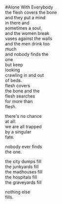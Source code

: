 #Alone With Everybody  
the flesh covers the bone   
and they put a mind   
in there and   
sometimes a soul,   
and the women break   
vases against the walls   
and the men drink too   
much   
and nobody finds the   
one   
but keep   
looking   
crawling in and out   
of beds.   
flesh covers   
the bone and the   
flesh searches   
for more than   
flesh.   
  
there's no chance   
at all:   
we are all trapped   
by a singular   
fate.   
  
nobody ever finds   
the one.   
  
the city dumps fill   
the junkyards fill   
the madhouses fill   
the hospitals fill   
the graveyards fill   
  
nothing else   
fills.   
